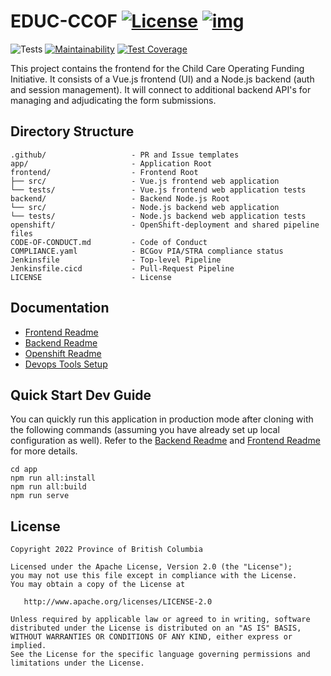 
# EDUC-CCOF [![License](https://img.shields.io/badge/License-Apache%202.0-blue.svg)](LICENSE) [![img](https://img.shields.io/badge/Lifecycle-Stable-97ca00)](https://github.com/bcgov/repomountie/blob/master/doc/lifecycle-badges.md)

![Tests](https://github.com/bcgov/vue-scaffold/workflows/Tests/badge.svg)
[![Maintainability](https://api.codeclimate.com/v1/badges/e7f26d580793ba73b7f7/maintainability)](https://codeclimate.com/github/bcgov/vue-scaffold/maintainability)
[![Test Coverage](https://api.codeclimate.com/v1/badges/e7f26d580793ba73b7f7/test_coverage)](https://codeclimate.com/github/bcgov/vue-scaffold/test_coverage)

This project contains the frontend for the Child Care Operating Funding Initiative.  It consists of a Vue.js frontend (UI) and a Node.js backend (auth and session management). It will connect to additional backend API's for managing and adjudicating the form submissions.

## Directory Structure

    .github/                   - PR and Issue templates
    app/                       - Application Root
    frontend/                  - Frontend Root
    ├── src/                   - Vue.js frontend web application
    └── tests/                 - Vue.js frontend web application tests
    backend/                   - Backend Node.js Root
    └── src/                   - Node.js backend web application
    └── tests/                 - Node.js backend web application tests
    openshift/                 - OpenShift-deployment and shared pipeline files
    CODE-OF-CONDUCT.md         - Code of Conduct
    COMPLIANCE.yaml            - BCGov PIA/STRA compliance status
    Jenkinsfile                - Top-level Pipeline
    Jenkinsfile.cicd           - Pull-Request Pipeline
    LICENSE                    - License

## Documentation

* [Frontend Readme](frontend/README.md)
* [Backend Readme](backtend/README.md)
* [Openshift Readme](openshift/README.md)
* [Devops Tools Setup](https://github.com/bcgov/nr-showcase-devops-tools)

## Quick Start Dev Guide

You can quickly run this application in production mode after cloning with the following commands (assuming you have already set up local configuration as well). Refer to the [Backend Readme](backend/README.md) and [Frontend Readme](frontend/README.md) for more details.

    cd app
    npm run all:install
    npm run all:build
    npm run serve

## License

    Copyright 2022 Province of British Columbia

    Licensed under the Apache License, Version 2.0 (the "License");
    you may not use this file except in compliance with the License.
    You may obtain a copy of the License at

       http://www.apache.org/licenses/LICENSE-2.0

    Unless required by applicable law or agreed to in writing, software
    distributed under the License is distributed on an "AS IS" BASIS,
    WITHOUT WARRANTIES OR CONDITIONS OF ANY KIND, either express or implied.
    See the License for the specific language governing permissions and
    limitations under the License.


